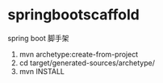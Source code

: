 # springbootscaffold
spring boot 脚手架


1. mvn archetype:create-from-project
2. cd target/generated-sources/archetype/
3. mvn INSTALL